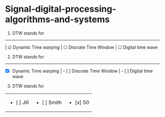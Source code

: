# Signal-digital-processing-algorithms-and-systems
1. DTW stands for 
---------------------------------------------
| &#9745; Dynamic Time warping | &#9744; Discrate Time Window | &#9744; Digital time wave


2. DTW stands for 
---------------------------------------------
- [x] Dynamic Time warping | - [ ] Discrate Time Window | - [ ] Digital time wave


3. DTW stands for 
<table style="width:100%">
  <tr>
    <td><ul><li>[ ] Jill</li></ul></td>
    <td><ul><li>[ ] Smith</li></ul></td>
    <td><ul><li>[x] 50</li></ul></td>
  </tr>
</table>
